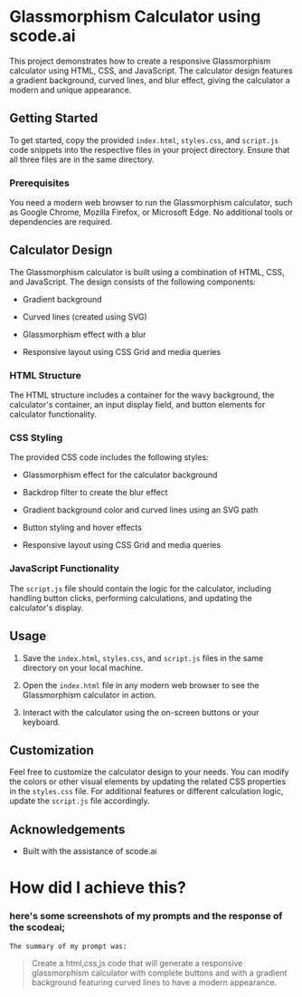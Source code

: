 

# Glassmorphism Calculator using scode.ai

This project demonstrates how to create a responsive Glassmorphism calculator using HTML, CSS, and JavaScript. The calculator design features a gradient background, curved lines, and blur effect, giving the calculator a modern and unique appearance.

## Getting Started

To get started, copy the provided `index.html`, `styles.css`, and `script.js` code snippets into the respective files in your project directory. Ensure that all three files are in the same directory.

### Prerequisites

You need a modern web browser to run the Glassmorphism calculator, such as Google Chrome, Mozilla Firefox, or Microsoft Edge. No additional tools or dependencies are required.

## Calculator Design

The Glassmorphism calculator is built using a combination of HTML, CSS, and JavaScript. The design consists of the following components:

- Gradient background

- Curved lines (created using SVG)

- Glassmorphism effect with a blur

- Responsive layout using CSS Grid and media queries

### HTML Structure

The HTML structure includes a container for the wavy background, the calculator's container, an input display field, and button elements for calculator functionality.

### CSS Styling

The provided CSS code includes the following styles:

- Glassmorphism effect for the calculator background

- Backdrop filter to create the blur effect

- Gradient background color and curved lines using an SVG path

- Button styling and hover effects

- Responsive layout using CSS Grid and media queries

### JavaScript Functionality

The `script.js` file should contain the logic for the calculator, including handling button clicks, performing calculations, and updating the calculator's display.

## Usage

1. Save the `index.html`, `styles.css`, and `script.js` files in the same directory on your local machine.

2. Open the `index.html` file in any modern web browser to see the Glassmorphism calculator in action.

3. Interact with the calculator using the on-screen buttons or your keyboard.

## Customization

Feel free to customize the calculator design to your needs. You can modify the colors or other visual elements by updating the related CSS properties in the `styles.css` file. For additional features or different calculation logic, update the `script.js` file accordingly.

## Acknowledgements

- Built with the assistance of scode.ai

# How did I achieve this?

### here's some screenshots of my prompts and the response of the scodeai;

`The summary of my prompt was:`



> Create a html,css,js code that will generate a responsive glassmorphism calculator with complete buttons and with a gradient background featuring curved lines to have a modern appearance.

```
